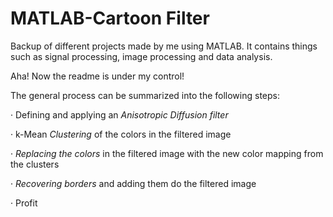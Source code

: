 # MATLAB-Cartoon Filter
Backup of different projects made by me using MATLAB. It contains things such as signal processing, image processing and data analysis.

Aha! Now the readme is under my control!

The general process can be summarized into the following steps:

· Defining and applying an *Anisotropic Diffusion filter*

· k-Mean *Clustering* of the colors in the filtered image

· *Replacing the colors* in the filtered image with the new color mapping from the clusters

· *Recovering borders* and adding them do the filtered image

· Profit
